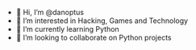 - 👋 Hi, I’m @danoptus
- 👀 I’m interested in Hacking, Games and Technology
- 🌱 I’m currently learning Python
- 💞️ I’m looking to collaborate on Python projects


<!---
danoptus/danoptus is a ✨ special ✨ repository because its `README.md` (this file) appears on your GitHub profile.
You can click the Preview link to take a look at your changes.
--->

